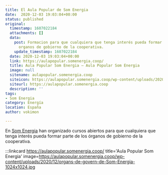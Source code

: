 ```yaml
---
title: El Aula Popular de Som Energia
date:  2020-12-03 19:03:04+00:00
status: published
original:
  timestamp: 1607022184
  attachments: []
  data:
    post: Formacion para que cualquiera que tenga interés pueda formar parte de los
      organos de gobierno de la cooperativa.
    update_timestamp: 1607022184
  date: 2020-12-03 19:03:04+00:00
  link: https://aulapopular.somenergia.coop/
  title: Aula Popular Som Energia – Aula Popular Som Energia
  image: null
  sitename: aulapopular.somenergia.coop
  siteicon: https://aulapopular.somenergia.coop/wp-content/uploads/2020/12/aula.ico
  siteurl: https://aulapopular.somenergia.coop
  description: ''
tags:
- Som Energia
category: Energía
location: España
author: vokimon

---
```

En [Som Energia](https://somenergia.coop) han organizado
cursos abiertos para que cualquiera que tenga interés
pueda formar parte de los órganos de gobierno de la cooperativa.

:::linkcard https://aulapopular.somenergia.coop/ title='Aula Popular Som Energia' image=https://aulapopular.somenergia.coop/wp-content/uploads/2020/12/organs-de-govern-de-Som-Energia-1024x1024.jpg


